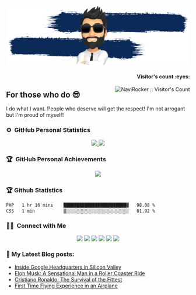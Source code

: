 ![Naveen Rajan](assets/img/cover.png)

<h4 align="right">Visitor's count :eyes:</h4>
<img alt="NaviRocker :: Visitor's Count" src="https://profile-counter.glitch.me/{NaviRocker}/count.svg" align="right"/>

## For those who do 😎

I do what I want. People who deserve will get the respect! I'm not arrogant but I'm proud of myself!
<!--
**NaviRocker/NaviRocker** is a ✨ _special_ ✨ repository because its `README.md` (this file) appears on your GitHub profile.

Here are some ideas to get you started:

- 🔭 I’m currently working on ...
- 🌱 I’m currently learning ...
- 👯 I’m looking to collaborate on ...
- 🤔 I’m looking for help with ...
- 💬 Ask me about ...
- 📫 How to reach me: ...
- 😄 Pronouns: ...
- ⚡ Fun fact: ...
-->

### ⚙️ &nbsp;GitHub Personal Statistics

<p align="center">
<a href="https://github.com/NaviRocker">
  <img height="180em" src="https://github-readme-stats-eight-theta.vercel.app/api?username=NaviRocker&show_icons=true&theme=algolia&include_all_commits=true&count_private=true"/>
  <img height="180em" src="https://github-readme-stats-eight-theta.vercel.app/api/top-langs/?username=NaviRocker&layout=compact&langs_count=8&theme=algolia"/>
</a>
</p>

### 🏆 &nbsp;GitHub Personal Achievements

<p align="center">
<a href="https://github.com/NaviRocker">
  <img src="https://github-profile-trophy.vercel.app/?username=NaviRocker&theme=juicyfresh&title=Organizations,PullRequest,Issues,Followers,Commit,Repositories" />
</a>
</p>

### 🏆 Github Statistics

<!--START_SECTION:waka-->

```text
PHP   1 hr 16 mins    ████████████████████████▓   98.08 %
CSS   1 min           ▒░░░░░░░░░░░░░░░░░░░░░░░░   01.92 %
```

<!--END_SECTION:waka-->

### 🤝🏻 &nbsp;Connect with Me

<p align="center">
<a href="https://code2climb.com"><img src="https://img.shields.io/badge/-code2climb.com-3423A6?style=flat&logo=Google-Chrome&logoColor=white"/></a>
<a href="https://www.linkedin.com/in/naviir/"><img src="https://img.shields.io/badge/-Naveen%20Rajan-0077B5?style=flat&logo=Linkedin&logoColor=white"/></a>
<a href="mailto:naveen.sack@gmail.com"><img src="https://img.shields.io/badge/-naveen.sack@gmail.com-D14836?style=flat&logo=Gmail&logoColor=white"/></a>
<a href="https://instagram.com/navii__x"><img src="https://img.shields.io/badge/-@navii__x-E4405F?style=flat&logo=Instagram&logoColor=white"/></a>
<a href="https://www.facebook.com/NaviiRocker/"><img src="https://img.shields.io/badge/-@NaviiRocker-1877F2?style=flat&logo=Facebook&logoColor=white"/></a>
<a href="https://www.gitlab.com/NaviRocker"><img src="https://img.shields.io/badge/-@NaviRocker-1769FF?style=flat&logo=Gitlab&logoColor=white"/></a>
</p>

### 📕 My Latest Blog posts:

- [Inside Google Headquarters in Silicon Valley](https://code2climb.com/posts/inside-google-headquarters-in-silicon-valley/)
- [Elon Musk: A Sensational Man in a Roller Coaster Ride](https://code2climb.com/posts/elon-musk-a-sensational-man-in-a-roller-coaster-ride/)
- [Cristiano Ronaldo: The Survival of the Fittest](https://code2climb.com/posts/cristiano-ronaldo-the-survival-of-the-fittest/)
- [First Time Flying Experience in an Airplane](https://code2climb.com/posts/first-time-flying-experience-in-an-airplane/)
